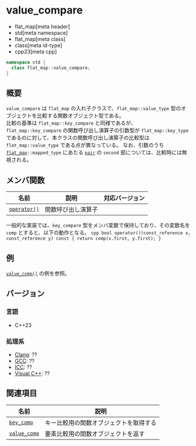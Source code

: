 # value_compare
* flat_map[meta header]
* std[meta namespace]
* flat_map[meta class]
* class[meta id-type]
* cpp23[meta cpp]

```cpp
namespace std {
  class flat_map::value_compare;
}
```

## 概要
`value_compare` は `flat_map` の入れ子クラスで、`flat_map::value_type` 型のオブジェクトを比較する関数オブジェクト型である。  
比較の基準は `flat_map::key_compare` と同様であるが、`flat_map::key_compare` の関数呼び出し演算子の引数型が `flat_map::key_type` であるのに対して、本クラスの関数呼び出し演算子の比較型は `flat_map::value_type` である点が異なっている。
なお、引数のうち [`flat_map`](../../flat_map.md)`::mapped_type` にあたる [`pair`](../../utility/pair.md) の `second` 部については、比較時には無視される。


## メンバ関数
| 名前                                                      | 説明               | 対応バージョン |
|-----------------------------------------------------------|--------------------|----------------|
| [`operator()`](value_compare/op_call.md.nolink)           | 関数呼び出し演算子 |                |

一般的な実装では、`key_compare` 型をメンバ変数で保持しており、その変数名を `comp` とすると、以下の動作となる。
    ```cpp
    bool operator()(const_reference x, const_reference y) const {
      return comp(x.first, y.first);
    }
    ```


## 例
[`value_comp()`](value_comp.md) の例を参照。


## バージョン
### 言語
- C++23

### 処理系
- [Clang](/implementation.md#clang): ??
- [GCC](/implementation.md#gcc): ??
- [ICC](/implementation.md#icc): ??
- [Visual C++](/implementation.md#visual_cpp): ??


## 関連項目

| 名前                                | 説明                                                     |
|-------------------------------------|----------------------------------------------------------|
| [`key_comp`](key_comp.md)           | キー比較用の関数オブジェクトを取得する                      |
| [`value_comp`](value_comp.md)       | 要素比較用の関数オブジェクトを返す                       |
